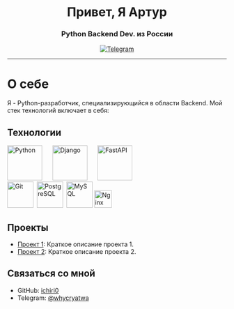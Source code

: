 <div id="header" align="center">
    <h1>Привет, Я Артур </h1>
    <h3>Python Backend Dev. из России</h3>
</div>

<div id="socials" align="center">
  <a href="[telegram-url](https://t.me/whycryatwa)">
    <img src="https://img.shields.io/badge/Telegram-blue?style=for-the-badge&logo=telegram&logoColor=white" alt="Telegram"/>
  </a>
</div>

---




# О себе
Я - Python-разработчик, специализирующийся в области Backend. Мой стек технологий включает в себя:

## Технологии

<img src="https://cdn.jsdelivr.net/gh/devicons/devicon/icons/python/python-original.svg" title="Python" width="80" height="80"/>&nbsp;&nbsp;&nbsp;&nbsp;&nbsp;
<img src="https://cdn.jsdelivr.net/gh/devicons/devicon/icons/django/django-plain-wordmark.svg" title="Django" width="80" height="80"/>&nbsp;&nbsp;&nbsp;&nbsp;&nbsp;
<img src="https://cdn.jsdelivr.net/gh/devicons/devicon/icons/fastapi/fastapi-plain.svg" title="FastAPI" width="80" height="80"/>&nbsp;&nbsp;&nbsp;&nbsp;<br>
<img src="https://cdn.jsdelivr.net/gh/devicons/devicon/icons/git/git-plain.svg" title="Git" width="60" height="60"/>&nbsp;
<img src="https://cdn.jsdelivr.net/gh/devicons/devicon/icons/postgresql/postgresql-original.svg" title="PostgreSQL" width="60" height="60"/>&nbsp;
<img src="https://cdn.jsdelivr.net/gh/devicons/devicon/icons/mysql/mysql-original.svg" title="MySQL" width="60" height="60"/>
<img src="https://cdn.jsdelivr.net/gh/devicons/devicon/icons/nginx/nginx-original.svg" title="Nginx" width="40" height="40"/>&nbsp;

    
## Проекты
- [Проект 1](ссылка_на_проект_1): Краткое описание проекта 1.
- [Проект 2](ссылка_на_проект_2): Краткое описание проекта 2.

## Связаться со мной
- GitHub: [ichiri0]([ссылка_на_ваш_профиль](https://github.com/ichiri0))
- Telegram: [@whycryatwa](https://t.me/whycryatwa)

